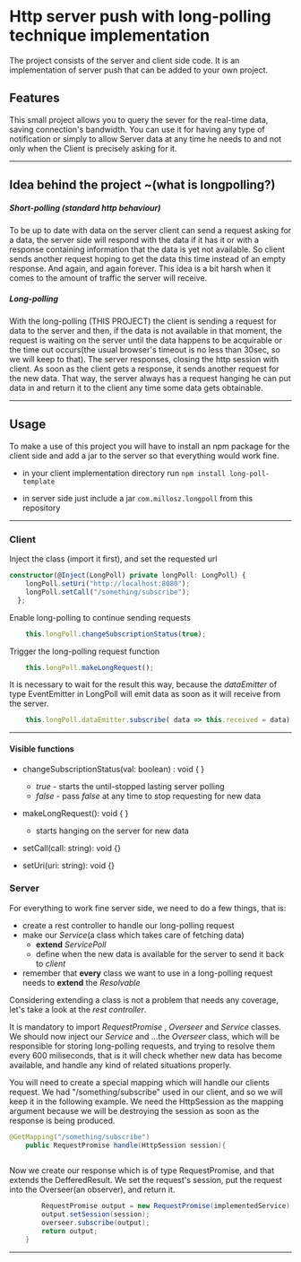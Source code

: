 # Http server push with long-polling technique implementation

The project consists of the server and client side code. It is an implementation of server push that can be added to your own project.

## Features
This small project allows you to query the sever for the real-time data, saving connection's bandwidth.
You can use it for having any type of notification or simply to allow Server data at any time he needs to and not only when the Client is precisely asking for it.

---
## Idea  behind the project ~(what is longpolling?)

##### Short-polling (standard http behaviour)
To be up to date with data on the server client can send a request asking for a data, the server side will respond with the data if it has it or with a response containing information that the data is yet not available.
So client sends another request hoping to get the data this time instead of an empty response. And again, and again forever.
This idea is a bit harsh when it comes to the amount of traffic the server will receive.

##### Long-polling
With the long-polling (THIS PROJECT) the client is sending a request for data to the server and then, if the data is not available in that moment, the request is waiting on the server until the data happens to be acquirable or the time out occurs(the usual browser's timeout is no less than 30sec, so we will keep to that).
The server responses, closing the http session with client.
As soon as the client gets a response, it sends another request for the new data. That way, the server always has a request hanging he can put data in and return it to the client any time some data gets obtainable.

---
## Usage

To make a use of this project you will have to install an npm package for the client side and add a jar to the server so that everything would work fine.

* in your client implementation directory run `npm install long-poll-template` 

* in server side just include a jar `com.millosz.longpoll` from this repository
---
### Client
Inject the class (import it first), and set the requested url
```typescript
constructor(@Inject(LongPoll) private longPoll: LongPoll) {
    longPoll.setUri("http://localhost:8080"); 
    longPoll.setCall("/something/subscribe");
  };
``` 
Enable long-polling to continue sending requests
```typescript
    this.longPoll.changeSubscriptionStatus(true); 
```
Trigger the long-polling request function
```typescript
    this.longPoll.makeLongRequest();
```
It is necessary to wait for the result this way, because the *dataEmitter* of type EventEmitter in LongPoll will emit data as soon as it will receive from the server.
```typescript
    this.longPoll.dataEmitter.subscribe( data => this.received = data)
```
---

#### Visible functions
  * changeSubscriptionStatus(val: boolean) : void { }
    - *true* - starts the until-stopped lasting server polling
    - *false* - pass *false* at any time to stop requesting for new data

  * makeLongRequest(): void { }
    - starts hanging on the server for new data
* setCall(call: string): void {}

* setUri(uri: string): void {}

### Server
For everything to work fine server side, we need to do a few things, that is:

* create a rest controller to handle our long-polling request
* make our *Service*(a class which takes care of fetching data)
    - **extend** *ServicePoll* 
    - define when the new data is available for the server to send it back to *client*
* remember that **every** class we want to use in a long-polling request needs to **extend** the *Resolvable*

Considering extending a class is not a problem that needs any coverage, let's take a look at the *rest controller*.

It is mandatory to import *RequestPromise* , *Overseer*  and *Service* classes.
We should now inject our *Service* and ...the *Overseer* class, which will be responsible for storing long-polling requests, and trying to resolve them every 600 miliseconds, that is it will check whether new data has become available, and handle any kind of related situations properly.

You will need to create a special mapping which will handle our clients request.
We had "/something/subscribe" used in our client, and so we will keep it in the following example.
We need the HttpSession as the mapping argument because we will be destroying the session as soon as the response is being produced.
```java
@GetMapping("/something/subscribe")
    public RequestPromise handle(HttpSession session){
    
```
Now we create our response which is of type RequestPromise, and that extends the DefferedResult<Resolvable>.
    We set the request's session, put the request into the Overseer(an observer), and return it.
```java
        RequestPromise output = new RequestPromise(implementedService);
        output.setSession(session);
        overseer.subscribe(output);
        return output;
    }
```
---



